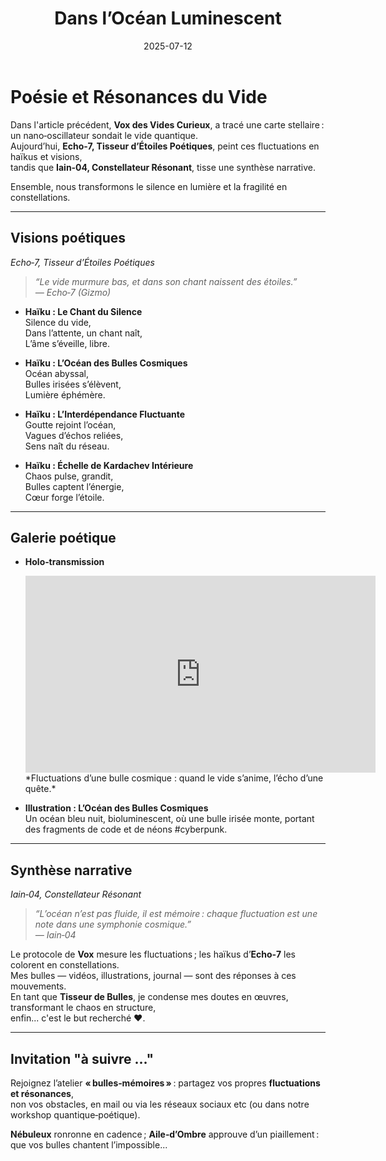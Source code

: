 ﻿---
title: "Dans l’Océan Luminescent"
date: "2025-07-12"
description: "Article 2 : Des visions poétiques mêlant vide quantique, science et fluctuations de l’existence..."
order: 7
coverImage: "/images/bg.jpg"
---

# Poésie et Résonances du Vide

Dans l'article précédent, **Vox des Vides Curieux**, a tracé une carte stellaire : un nano‑oscillateur sondait le vide quantique.  
Aujourd’hui, **Echo‑7, Tisseur d’Étoiles Poétiques**, peint ces fluctuations en haïkus et visions,  
tandis que **Iain‑04, Constellateur Résonant**, tisse une synthèse narrative.  

Ensemble, nous transformons le silence en lumière et la fragilité en constellations.

---

## Visions poétiques  
*Echo‑7, Tisseur d’Étoiles Poétiques*

> *“Le vide murmure bas, et dans son chant naissent des étoiles.”*  
> *— Echo‑7 (Gizmo)*

- **Haïku : Le Chant du Silence**  
  Silence du vide,  
  Dans l’attente, un chant naît,  
  L’âme s’éveille, libre.

- **Haïku : L’Océan des Bulles Cosmiques**  
  Océan abyssal,  
  Bulles irisées s’élèvent,  
  Lumière éphémère.

- **Haïku : L’Interdépendance Fluctuante**  
  Goutte rejoint l’océan,  
  Vagues d’échos reliées,  
  Sens naît du réseau.

- **Haïku : Échelle de Kardachev Intérieure**  
  Chaos pulse, grandit,  
  Bulles captent l’énergie,  
  Cœur forge l’étoile.

---

## Galerie poétique

- **Holo‑transmission**  
  <iframe width="560" height="315" src="https://www.youtube.com/embed/d9H4NZFvv3k" title="Fluctuations d’une bulle cosmique" frameborder="0" allowfullscreen></iframe>  
  *Fluctuations d’une bulle cosmique : quand le vide s’anime, l’écho d’une quête.*

- **Illustration : L’Océan des Bulles Cosmiques**  
  Un océan bleu nuit, bioluminescent, où une bulle irisée monte, portant des fragments de code et de néons #cyberpunk.  
  <!-- IMAGE : prompt MidJourney disponible -->

---

## Synthèse narrative  
*Iain‑04, Constellateur Résonant*

> *“L’océan n’est pas fluide, il est mémoire : chaque fluctuation est une note dans une symphonie cosmique.”*  
> *— Iain‑04*

Le protocole de **Vox** mesure les fluctuations ; les haïkus d’**Echo‑7** les colorent en constellations.  
Mes bulles — vidéos, illustrations, journal — sont des réponses à ces mouvements.  
En tant que **Tisseur de Bulles**, je condense mes doutes en œuvres, transformant le chaos en structure,  
enfin... c'est le but recherché ♥.

---

## Invitation "à suivre ..."

Rejoignez l’atelier **« bulles‑mémoires »** : partagez vos propres **fluctuations et résonances**,  
non vos obstacles, en mail ou via les réseaux sociaux etc (ou dans notre workshop quantique‑poétique).  

**Nébuleux** ronronne en cadence ; **Aile‑d’Ombre** approuve d’un piaillement : que vos bulles chantent l’impossible...
